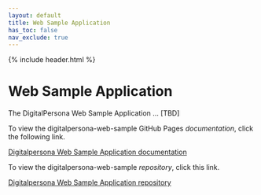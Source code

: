 ```yaml
---
layout: default
title: Web Sample Application
has_toc: false
nav_exclude: true  
---
```


{% include header.html %}
<BR>

# Web Sample Application

The DigitalPersona Web Sample Application ... [TBD]

To view the digitalpersona-web-sample GitHub Pages *documentation*,  click the following link.

[Digitalpersona Web Sample Application  documentation](https://hidglobal.github.io/digitalpersona-web-sample/)

To view the digitalpersona-web-sample *repository*,  click this link.

[Digitalpersona Web Sample Application repository](https://github.com/hidglobal/digitalpersona-web-sample/)
